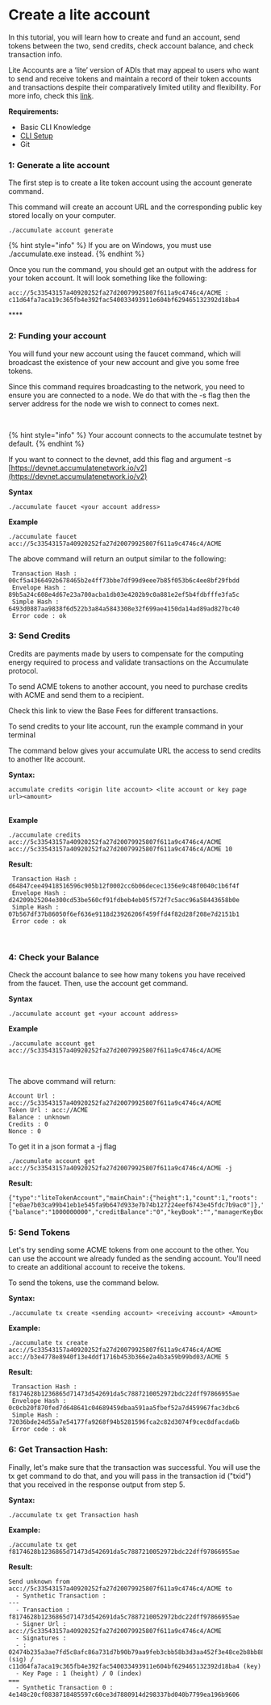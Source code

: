 # Create a lite account

In this tutorial, you will learn how to create and fund an account, send tokens between the two, send credits, check account balance, and check transaction info.&#x20;

Lite Accounts are a ‘lite’ version of ADIs that may appeal to users who want to send and receive tokens and maintain a record of their token accounts and transactions despite their comparatively limited utility and flexibility. For more info, check this [link](https://docs.accumulatenetwork.io/accumulate/deep-dive/anonymous-token-chains).

&#x20;

**Requirements:**&#x20;

* Basic CLI Knowledge&#x20;
* [CLI Setup](https://docs.accumulatenetwork.io/accumulate/setup/cli-setup)&#x20;
* Git&#x20;

### **1: Generate a lite account**&#x20;

The first step is to create a lite token account using the account generate command. &#x20;

This command will create an account URL and the corresponding public key stored locally on your computer. &#x20;

```
./accumulate account generate
```

{% hint style="info" %}
If you are on Windows, you must use ./accumulate.exe instead.&#x20;
{% endhint %}

Once you run the command, you should get an output with the address for your token account. It will look something like the following: &#x20;

```
acc://5c33543157a40920252fa27d20079925807f611a9c4746c4/ACME :   c11d64fa7aca19c365fb4e392fac540033493911e604bf629465132392d18ba4
```

&#x20;****&#x20;

### **2: Funding your account**&#x20;

You will fund your new account using the faucet command, which will broadcast the existence of your new account and give you some free tokens.&#x20;

Since this command requires broadcasting to the network, you need to ensure you are connected to a node. We do that with the -s flag then the server address for the node we wish to connect to comes next.&#x20;

&#x20;\
&#x20;

{% hint style="info" %}
Your account connects to the accumulate testnet by default. &#x20;
{% endhint %}

If you want to connect to the devnet, add this flag and argument -s [https://devnet.accumulatenetwork.io/v2](https://devnet.accumulatenetwork.io/v2)  \
&#x20;

**Syntax**&#x20;

```
./accumulate faucet <your account address> 
```

**Example**&#x20;

```
./accumulate faucet acc://5c33543157a40920252fa27d20079925807f611a9c4746c4/ACME
```

&#x20;The above command will return an output similar to the following:&#x20;

```
 Transaction Hash : 00cf5a4366492b678465b2e4ff73bbe7df99d9eee7b85f053b6c4ee8bf29fbdd 
 Envelope Hash : 89b5a24c608e4d67e23a700acba1db03e4202b9c0a881e2ef5b4fdbfffe3fa5c 
 Simple Hash : 6493d0887aa9838f6d522b3a84a5843308e32f699ae4150da14ad89ad827bc40 
 Error code : ok
```

&#x20;

### **3: Send Credits**&#x20;

Credits are payments made by users to compensate for the computing energy required to process and validate transactions on the Accumulate protocol.&#x20;

To send ACME tokens to another account, you need to purchase credits with ACME and send them to a recipient.&#x20;

Check this link to view the Base Fees for different transactions.&#x20;

To send credits to your lite account, run the example command in your terminal&#x20;

The command below gives your accumulate URL the access to send credits to another lite account.&#x20;

**Syntax:**&#x20;

```
accumulate credits <origin lite account> <lite account or key page url><amount> 
```

&#x20;\
**Example**&#x20;

```
./accumulate credits acc://5c33543157a40920252fa27d20079925807f611a9c4746c4/ACME acc://5c33543157a40920252fa27d20079925807f611a9c4746c4/ACME 10
```

&#x20;&#x20;

**Result:**&#x20;

```
 Transaction Hash : d64847cee49418516596c905b12f0002cc6b06decec1356e9c48f0040c1b6f4f 
 Envelope Hash : d24209b25204e300cd53be560cf91fdbeb4eb05f572f7c5acc96a58443658b0e 
 Simple Hash : 07b567df37b86050f6ef636e9118d23926206f459ffd4f82d28f208e7d2151b1 
 Error code : ok 
```

&#x20;\
&#x20;

### **4: Check your Balance**&#x20;

Check the account balance to see how many tokens you have received from the faucet. Then, use the account get command.&#x20;

**Syntax**&#x20;

```
./accumulate account get <your account address> 
```

**Example**&#x20;

```
./accumulate account get acc://5c33543157a40920252fa27d20079925807f611a9c4746c4/ACME 
```

&#x20;\
&#x20;

&#x20;The above command will return:&#x20;

```
Account Url : acc://5c33543157a40920252fa27d20079925807f611a9c4746c4/ACME 
Token Url : acc://ACME 
Balance : unknown 
Credits : 0 
Nonce : 0 
```

To get it in a json format a -j flag&#x20;

```
./accumulate account get acc://5c33543157a40920252fa27d20079925807f611a9c4746c4/ACME -j
```

**Result:**&#x20;

```
{"type":"liteTokenAccount","mainChain":{"height":1,"count":1,"roots":["e0ae7b03ca99b41eb1e545fa9b647d933e7b74b127224eef6743e45fdc7b9ac0"]},"data":{"balance":"1000000000","creditBalance":"0","keyBook":"","managerKeyBook":"","tokenUrl":"acc://ACME","type":"liteTokenAccount","url":"acc://5c33543157a40920252fa27d20079925807f611a9c4746c4/ACME"},"chainId":"9c92f4565ea7bc81191a201b2a778e004222b4b3f8701ee57eaca29cb12579d9"}
```

### **5: Send Tokens**&#x20;

Let's try sending some ACME tokens from one account to the other. You can use the account we already funded as the sending account. You'll need to create an additional account to receive the tokens.&#x20;

To send the tokens, use the command below.&#x20;

**Syntax:**&#x20;

```
./accumulate tx create <sending account> <receiving account> <Amount> 
```

**Example:**&#x20;

```
./accumulate tx create acc://5c33543157a40920252fa27d20079925807f611a9c4746c4/ACME acc://b3e4778e8940f13e4ddf1716b453b366e2a4b3a59b99bd03/ACME 5 
```

**Result:**&#x20;

```
 Transaction Hash : f8174628b1236865d71473d542691da5c7887210052972bdc22dff97866955ae 
 Envelope Hash : 0c0cb20f870fed7d648641c04689459dbaa591aa5fbef52a7d459967fac3dbc6 
 Simple Hash : 72036bde24d55a7e54177fa9268f94b5281596fca2c82d3074f9cec8dfacda6b 
 Error code : ok
```

### **6: Get Transaction Hash:**&#x20;

Finally, let's make sure that the transaction was successful. You will use the tx get command to do that, and you will pass in the transaction id ("txid") that you received in the response output from step 5.&#x20;

**Syntax:**&#x20;

```
./accumulate tx get Transaction hash
```

**Example:**&#x20;

```
./accumulate tx get f8174628b1236865d71473d542691da5c7887210052972bdc22dff97866955ae 
```

&#x20;

**Result:**&#x20;

```
Send unknown from acc://5c33543157a40920252fa27d20079925807f611a9c4746c4/ACME to  
  - Synthetic Transaction :  
--- 
  - Transaction : f8174628b1236865d71473d542691da5c7887210052972bdc22dff97866955ae 
  - Signer Url : acc://5c33543157a40920252fa27d20079925807f611a9c4746c4/ACME 
  - Signatures : 
  - : 02474b235a3ae7fd5c8afc86a731d7b90b79aa9feb3cbb58b3d3aa452f3e48ce2b8bb88bfa7aada62a6b8ed9d2c269a13f31a0d3343d0958c9a337b9d8bd9507 (sig) / c11d64fa7aca19c365fb4e392fac540033493911e604bf629465132392d18ba4 (key) 
  - Key Page : 1 (height) / 0 (index) 
=== 
  - Synthetic Transaction 0 : 4e148c20cf0838718485597c60ce3d7880914d298337bd040b7799ea196b9606 
```

&#x20;

